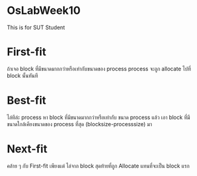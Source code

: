 # OsLabWeek10
This is for SUT Student

# First-fit
  ถ้าเจอ block ที่มีขนาดมากกว่าหรือเท่ากับขนาดของ process  process จะถูก allocate ไปที่ block นั้นทันที
  
# Best-fit
 ไล่ทีล่ะ process หา block ที่มีขนาดมากกว่าหรือเท่ากับ ขนาด process แล้ว เอา block ที่มีขนาดใกล้เคียงขนาดของ process ที่สุด (blocksize-processsize) มา
 
# Next-fit
  คล้าย ๆ กับ First-fit เพียงแต่ ไล่จาก block สุดท้ายที่ถูก Allocate แทนที่จะเป็น block แรก 
  
~~~B6015154~~~
